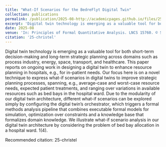 ```yaml
---
title: "What-If Scenarios for the BedreFlyt Digital Twin"
collection: publications
permalink: /publication/2025-08-http://academicpages.github.io/files/25-christel.pdf
excerpt: 'Digital twin technology is emerging as a valuable tool for both short-term decision-making and long-term strategic planning across domains such as process industry, energy, space, transport, and healthcare. This paper reports on ongoing work in designing a digital twin to enhance resource planning in hospitals, e.g., for in-patient needs. Our focus here is on a novel technique to express what-if scenarios in digital twins to improve strategic planning processes, spanning, e.g., average-case and worst-case resource needs, expected patient treatments, and ranging over variations in available resources such as bed bays in the hospital ward. Due to the modularity of our digital twin architecture, different what-if scenarios can be explored simply by configuring the digital twin’s orchestrator, which triggers a formal methods analysis pipeline that combines executable formal models for simulation, optimization over constraints and a knowledge base that formalizes domain knowledge. We illustrate what-if scenario analysis in our digital twin architecture by considering the problem of bed bay allocation in a hospital ward. 1(4).'
date: 2025-08
venue: 'In: Principles of Formal Quantitative Analysis. LNCS 15760. © Springer 2025.'
citation: '25-christel'
---
```

Digital twin technology is emerging as a valuable tool for both short-term decision-making and long-term strategic planning across domains such as process industry, energy, space, transport, and healthcare. This paper reports on ongoing work in designing a digital twin to enhance resource planning in hospitals, e.g., for in-patient needs. Our focus here is on a novel technique to express what-if scenarios in digital twins to improve strategic planning processes, spanning, e.g., average-case and worst-case resource needs, expected patient treatments, and ranging over variations in available resources such as bed bays in the hospital ward. Due to the modularity of our digital twin architecture, different what-if scenarios can be explored simply by configuring the digital twin’s orchestrator, which triggers a formal methods analysis pipeline that combines executable formal models for simulation, optimization over constraints and a knowledge base that formalizes domain knowledge. We illustrate what-if scenario analysis in our digital twin architecture by considering the problem of bed bay allocation in a hospital ward. 1(4).

Recommended citation: 25-christel